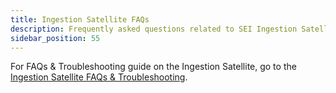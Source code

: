 ```yaml
---
title: Ingestion Satellite FAQs
description: Frequently asked questions related to SEI Ingestion Satellite
sidebar_position: 55
---
```


For FAQs & Troubleshooting guide on the Ingestion Satellite, go to the [Ingestion Satellite FAQs & Troubleshooting](/docs/software-engineering-insights/sei-ingestion-satellite/satellite-troubleshooting-and-faqs).
